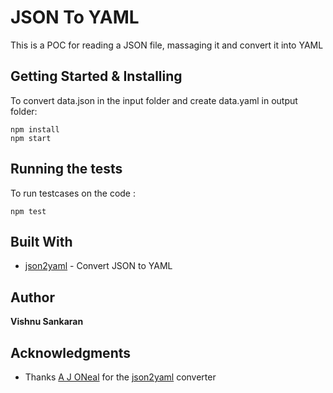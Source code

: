 # JSON To YAML

This is a POC for reading a JSON file, massaging it and convert it into YAML

## Getting Started & Installing

To convert data.json in the input folder and create data.yaml in output folder:

```
npm install
npm start
```

## Running the tests

To run testcases on the code :

```
npm test
```

## Built With

* [json2yaml](https://www.npmjs.com/package/json2yaml) - Convert JSON to YAML

## Author

**Vishnu Sankaran**

## Acknowledgments

* Thanks [A J ONeal](https://www.npmjs.com/~coolaj86) for the [json2yaml](https://www.npmjs.com/package/json2yaml) converter